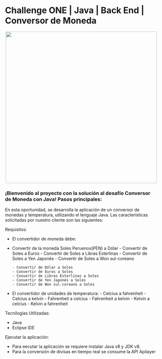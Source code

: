 #  Challenge ONE | Java | Back End | Conversor de Moneda

<p align="center" >
     <img width="500" heigth="300" src="https://user-images.githubusercontent.com/91544872/163816727-d48d3cdc-1cd8-445a-8b1c-90ed35431805.png">
</p>

### ¡Bienvenido al proyecto con la solución al desafío Conversor de Moneda con Java! Pasos principales:

En esta oportunidad, se desarrolla la aplicación de un conversor de monedas y temperatura, utilizando el lenguaje Java. 
Las características solicitadas por nuestro cliente son las siguientes:

Requisitos:
- El convertidor de moneda debe:
 - Convertir de la moneda Soles Peruenos(PEN) a Dólar
       - Convertir de Soles  a Euros
       - Convertir de Soles  a Libras Esterlinas
       - Convertir de Soles  a Yen Japonés
       - Convertir de Soles  a Won sul-coreano

       - Convertir de Dólar a Soles
       - Convertir de Euros a Soles
       - Convertir de Libras Esterlinas a Soles
       - Convertir de Yen Japonés a Soles
       - Convertir de Won sul-coreano a Soles

- El convertidor de unidades de temperatura:
       - Celcius a fahrenheit
       - Celcius a kelvin
       - Fahrenheit a celcius
       - Fahrenheit a kelvin
       - Kelvin a celcius
       - Kelvin a fahrenheit 


Tecnilogías Utilizadas:

  - Java
  - Eclipse IDE
  
Ejecutar la aplicación:

  - Para eecutar la aplicación se requiere instalar  Java v8 y JDK v8. 
  - Para la conversión de divisas en tiempo real se consume la API Apilayer
  
  
